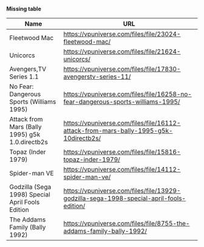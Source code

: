 **Missing table**

| Name | URL |
| ---- | --- |                
| Fleetwood Mac | https://vpuniverse.com/files/file/23024-fleetwood-mac/ |
| Unicorcs | https://vpuniverse.com/files/file/21624-unicorcs/ |
| Avengers,TV Series 1.1 | https://vpuniverse.com/files/file/17830-avengerstv-series-11/ |
| No Fear: Dangerous Sports (Williams 1995) | https://vpuniverse.com/files/file/16258-no-fear-dangerous-sports-williams-1995/ |
| Attack from Mars (Bally 1995) g5k 1.0.directb2s | https://vpuniverse.com/files/file/16112-attack-from-mars-bally-1995-g5k-10directb2s/ |
| Topaz (Inder 1979) | https://vpuniverse.com/files/file/15816-topaz-inder-1979/ |
| Spider-man VE | https://vpuniverse.com/files/file/14112-spider-man-ve/ |
| Godzilla (Sega 1998) Special April Fools Edition | https://vpuniverse.com/files/file/13929-godzilla-sega-1998-special-april-fools-edition/ |
| The Addams Family (Bally 1992) | https://vpuniverse.com/files/file/8755-the-addams-family-bally-1992/ |

